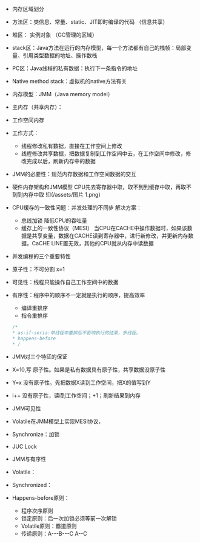 - 内存区域划分
 - 方法区：类信息、常量、static、JIT即时编译的代码 （信息共享）
 - 堆区： 实例对象 （GC管理的区域）
 - stack区：Java方法在运行的内存模型，每一个方法都有自己的栈帧：局部变量、引用类型数据的地址、操作数栈
 - PC区：Java线程的私有数据：执行下一条指令的地址
 - Native method stack：虚拟机的native方法有关
- 内存模型：JMM（Java memory model）
 - 主内存（共享内存）：
 - 工作空间内存
 - 工作方式：
   - 线程修改私有数据，直接在工作空间上修改
   - 线程修改共享数据，把数据复制到工作空间中去，在工作空间中修改，修改完成以后，刷新内存中的数据
 
 - JMM的必要性：规范内存数据和工作空间数据的交互

- 硬件内存架构和JMM模型
 CPU先去寄存器中取，取不到到缓存中取，再取不到到内存中取
![](/assets/图片 1.png)
 - CPU缓存的一致性问题：并发处理的不同步
   解决方案：
    - 总线加锁 降低CPU的吞吐量
    - 缓存上的一致性协议（MESI）
      当CPU在CACHE中操作数据时，如果该数据是共享变量，数据在CACHE读到寄存器中，进行新修改，并更新内存数据，CaCHE LINE置无效，其他的CPU就从内存中读数据

- 并发编程的三个重要特性
 - 原子性：不可分割  x=1
 - 可见性：线程只能操作自己工作空间中的数据
 - 有序性：程序中的顺序不一定就是执行的顺序，提高效率
     - 编译重排序
     - 指令重排序
   ```java
   /*
   * as-if-seria:单线程中重排后不影响执行的结果，多线程。
   * happens-before
   * /
   ```
- JMM对三个特征的保证
 - X=10,写 原子性。如果是私有数据具有原子性，共享数据没原子性
 - Y=x 没有原子性。先把数据X读到工作空间，把X的值写到Y
 - i++ 没有原子性，读i到工作空间；+1；刷新结果到内存
 
- JMM可见性
 - Volatile在JMM模型上实现MESI协议，
 - Synchronize：加锁
 - JUC Lock
- JMM与有序性
 - Volatile：
 - Synchronized：
 - Happens-before原则：
   - 程序次序原则
   - 锁定原则：后一次加锁必须等前一次解锁
   - Volatile原则：霸道原则
   - 传递原则：A---B---C       A--C

